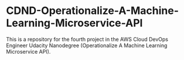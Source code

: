 # CDND-Operationalize-A-Machine-Learning-Microservice-API

This is a repository for the fourth project in the AWS Cloud DevOps Engineer Udacity Nanodegree (Operationalize A Machine Learning Microservice API).
